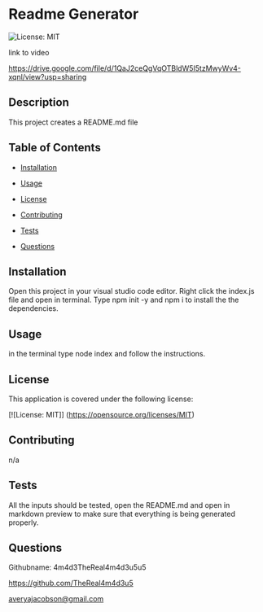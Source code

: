 # Readme Generator 

   

  ![License: MIT](https://img.shields.io/badge/License-MIT-yellow.svg) 

  

link to video  

https://drive.google.com/file/d/1QaJ2ceQgVqOTBldW5I5tzMwyWv4-xqnl/view?usp=sharing 

  

## Description 

  This project creates a README.md file  

  

  

## Table of Contents  

   

  - [Installation](#installation) 

   

  - [Usage](#usage) 

   

  - [License](#license) 

   

  - [Contributing](#contributing) 

   

  - [Tests](#tests) 

   

  - [Questions](#questions) 

   

  ## Installation  

  Open this project in your visual studio code editor. Right click the index.js file and open in terminal. Type npm init -y and npm i to install the the dependencies.   

   

  ## Usage  

  in the terminal type node index and follow the instructions.  

   

  ## License 

  This application is covered under the following license:  

   

  [![License: MIT]] (https://opensource.org/licenses/MIT) 

   

  ## Contributing  

  n/a 

   

  ## Tests  

  All the inputs should be tested, open the README.md and open in markdown preview to make sure that everything is being generated properly.  

   

  ## Questions 

  Githubname: 4m4d3TheReal4m4d3u5u5 

   

  https://github.com/TheReal4m4d3u5 

   

  averyajacobson@gmail.com 